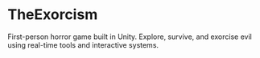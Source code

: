 # TheExorcism
First-person horror game built in Unity. Explore, survive, and exorcise evil using real-time tools and interactive systems.
